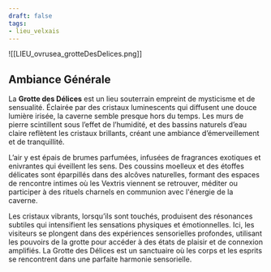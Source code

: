 ```yaml
---
draft: false
tags:
- lieu_velxais
---
```


![[LIEU_ovrusea_grotteDesDelices.png]]

## Ambiance Générale

La **Grotte des Délices** est un lieu souterrain empreint de mysticisme et de sensualité. Éclairée par des cristaux luminescents qui diffusent une douce lumière irisée, la caverne semble presque hors du temps. Les murs de pierre scintillent sous l’effet de l’humidité, et des bassins naturels d’eau claire reflètent les cristaux brillants, créant une ambiance d’émerveillement et de tranquillité.

L’air y est épais de brumes parfumées, infusées de fragrances exotiques et enivrantes qui éveillent les sens. Des coussins moelleux et des étoffes délicates sont éparpillés dans des alcôves naturelles, formant des espaces de rencontre intimes où les Vextris viennent se retrouver, méditer ou participer à des rituels charnels en communion avec l'énergie de la caverne.

Les cristaux vibrants, lorsqu’ils sont touchés, produisent des résonances subtiles qui intensifient les sensations physiques et émotionnelles. Ici, les visiteurs se plongent dans des expériences sensorielles profondes, utilisant les pouvoirs de la grotte pour accéder à des états de plaisir et de connexion amplifiés. La Grotte des Délices est un sanctuaire où les corps et les esprits se rencontrent dans une parfaite harmonie sensorielle.